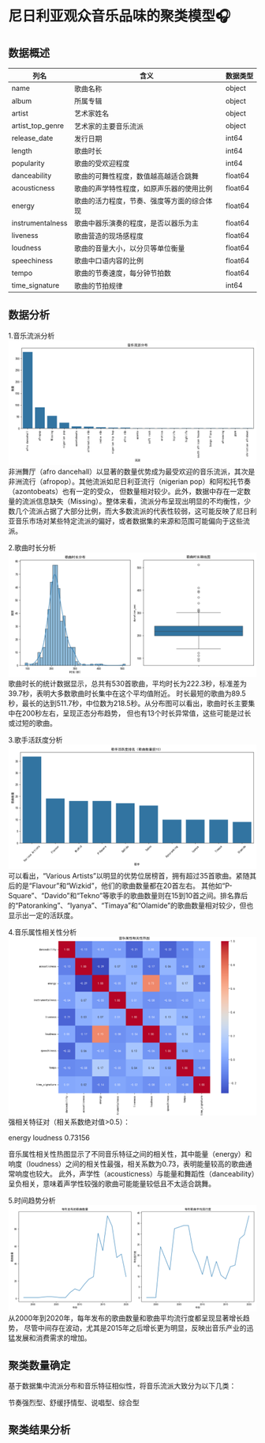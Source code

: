 # 尼日利亚观众音乐品味的聚类模型🎧
## 数据概述
| 列名 | 含义                | 数据类型 |
| --- |-------------------| --- |
| name | 歌曲名称              | object |
| album | 所属专辑              | object |
| artist | 艺术家姓名             | object |
| artist_top_genre | 艺术家的主要音乐流派        | object |
| release_date | 发行日期              | int64 |
| length | 歌曲时长              | int64 |
| popularity | 歌曲的受欢迎程度          | int64 |
| danceability | 歌曲的可舞性程度，数值越高越适合跳舞 | float64 |
| acousticness | 歌曲的声学特性程度，如原声乐器的使用比例 | float64 |
| energy | 歌曲的活力程度，节奏、强度等方面的综合体现 | float64 |
| instrumentalness | 歌曲中器乐演奏的程度，是否以器乐为主 | float64 |
| liveness | 歌曲营造的现场感程度        | float64 |
| loudness | 歌曲的音量大小，以分贝等单位衡量  | float64 |
| speechiness | 歌曲中口语内容的比例        | float64 |
| tempo | 歌曲的节奏速度，每分钟节拍数    | float64 |
| time_signature | 歌曲的节拍规律 | int64 |

## 数据分析
1.音乐流派分析
![音乐流派分析](流派分析.png)
非洲舞厅（afro dancehall）以显著的数量优势成为最受欢迎的音乐流派，其次是非洲流行（afropop）。其他流派如尼日利亚流行（nigerian pop）和阿松托节奏（azontobeats）也有一定的受众，
但数量相对较少。此外，数据中存在一定数量的流派信息缺失（Missing）。整体来看，流派分布呈现出明显的不均衡性，少数几个流派占据了大部分比例，而大多数流派的代表性较弱，这可能反映了尼日利亚音乐市场对某些特定流派的偏好，或者数据集的来源和范围可能偏向于这些流派。

2.歌曲时长分析
![音乐时长分析](时长分析.png)
歌曲时长的统计数据显示，总共有530首歌曲，平均时长为222.3秒，标准差为39.7秒，表明大多数歌曲时长集中在这个平均值附近。
时长最短的歌曲为89.5秒，最长的达到511.7秒，中位数为218.5秒。从分布图可以看出，歌曲时长主要集中在200秒左右，呈现正态分布趋势，
但也有13个时长异常值，这些可能是过长或过短的歌曲。

3.歌手活跃度分析
![歌手活跃度分析](活跃度分析.png)
可以看出，“Various Artists”以明显的优势位居榜首，拥有超过35首歌曲。紧随其后的是“Flavour”和“Wizkid”，他们的歌曲数量都在20首左右。
其他如“P-Square”、“Davido”和“Tekno”等歌手的歌曲数量则在15到10首之间。排名靠后的“Patoranking”、“Iyanya”、“Timaya”和“Olamide”的歌曲数量相对较少，但也显示出一定的活跃度。

4.音乐属性相关性分析
![音乐属性相关性分析](相关系数热力图.png)
强相关特征对（相关系数绝对值>0.5）：

energy    loudness    0.73156

音乐属性相关性热图显示了不同音乐特征之间的相关性，其中能量（energy）和响度（loudness）之间的相关性最强，相关系数为0.73，表明能量较高的歌曲通常响度也较大。
此外，声学性（acousticness）与能量和舞蹈性（danceability）呈负相关，意味着声学性较强的歌曲可能能量较低且不太适合跳舞。

5.时间趋势分析
![时间趋势分析](时间趋势分析.png)
从2000年到2020年，每年发布的歌曲数量和歌曲平均流行度都呈现显著增长趋势，
尽管中间存在波动，尤其是2015年之后增长更为明显，反映出音乐产业的迅猛发展和消费需求的增加。

## 聚类数量确定
基于数据集中流派分布和音乐特征相似性，将音乐流派大致分为以下几类：

节奏强烈型、舒缓抒情型、说唱型、综合型

## 聚类结果分析